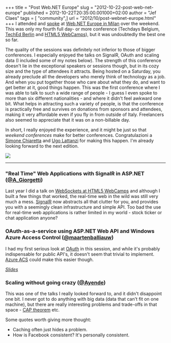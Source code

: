 +++
title = "Post Web.NET Europe"
slug = "2012-10-22-post-web-net-europe"
published = 2012-10-22T20:35:00.001000+02:00
author = "Jef Claes"
tags = [ "community",]
url = "2012/10/post-webnet-europe.html"
+++
I attended and [spoke](http://www.jefclaes.be/2012/10/slides-and-code-from-my-webnet-europe.html) at [Web.NET Europe in Milan](http://webnetconf.eu/) over the weekend. This was only my fourth full day- or more conference (Techdays Belgium, [TechEd Berlin](http://www.jefclaes.be/2010/11/teched-europe-2010-day-3.html) and [HTML5 WebCamps](http://www.jefclaes.be/2011/04/video-slides-and-source-from-my.html)), but it was undoubtedly the best one so far.  
  
The quality of the sessions was definitely not inferior to those of
bigger conferences. I especially enjoyed the talks on SignalR, OAuth and
scaling data (I included some of my notes below). The strength of this
conference doesn't lie in the exceptional speakers or sessions though,
but in its cozy size and the type of attendees it attracts. Being hosted
on a Saturday, you already preclude all the developers who merely think
of technology as a job. And when you put together those who care about
what they do, and want to get better at it, good things happen. This was
the first conference where I was able to talk to such a wide range of
people - I guess I even spoke to more than six different nationalities -
and where it didn't feel awkward one bit. What helps in attracting such
a variety of people, is that the conference is practically free and
survives on donations from sponsors and attendees, making it very
affordable even if you fly in from outside of Italy. Freelancers also
seemed to appreciate that it was on a non-billable day.  
  
In short, I really enjoyed the experience, and it might be just so that
*weekend conferences* make for better conferences. Congratulazioni a
[Simone Chiaretta](https://twitter.com/simonech) and [Ugo
Lattanzi](https://twitter.com/imperugo) for making this happen. I'm
already looking forward to the next edition.  
  

[![](/post/images/thumbnails/2012-10-22-post-web-net-europe-WebDotNet.jpg)](/post/images/2012-10-22-post-web-net-europe-WebDotNet.jpg)

  

------------------------------------------------------------------------

  
### "Real Time" Web Applications with SignalR in ASP.NET ([@A\_Giorgetti](https://twitter.com/A_Giorgetti))  
  
Last year I did a talk on [WebSockets at HTML5 WebCamps](http://www.jefclaes.be/2011/04/video-slides-and-source-from-my.html) and although I built a few things that worked, the real-time web in the
wild was still very much a mess. [SignalR](http://signalr.net/) now
abstracts all that clutter for you, and provides you with a seemingly
clean infrastructure and simple API. Too bad the use for real-time web
applications is rather limited in my world - stock ticker or chat
application anyone?  
  
### OAuth-as-a-service using ASP.NET Web API and Windows Azure Access Control ([@maartenballiauw](https://twitter.com/maartenballiauw))  
  
I had my first serious look at [OAuth](http://oauth.net/) in this
session, and while it's probably indispensable for public API's, it
doesn't seem that trivial to implement. [Azure ACS](http://www.windowsazure.com/en-us/develop/net/how-to-guides/access-control/) could
make this easier though.  
  
*[Slides](http://www.slideshare.net/maartenba/oauthasaservice-using-aspnet-web-api-and-windows-azure-access-control-webnetconf)*  
  
### Scaling without going crazy ([@Ayende](https://twitter.com/ayende))  
  
This was one of the talks I really looked forward to, and it didn't
disappoint one bit. I never got to do anything with big data (data that
can't fit on one machine), but there are really interesting problems and
trade-offs in that space - [CAP theorem](http://en.wikipedia.org/wiki/CAP_theorem) etc.  
  
Some quotes worth giving more thought:  
- Caching often just hides a problem.
- How is Facebook consistent? It's personally consistent.